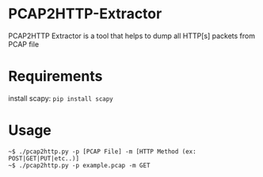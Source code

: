 # PCAP2HTTP-Extractor
PCAP2HTTP Extractor is a tool that helps to dump all HTTP[s] packets from PCAP file

# Requirements
install scapy: 
`pip install scapy`

# Usage
```
~$ ./pcap2http.py -p [PCAP File] -m [HTTP Method (ex: POST|GET|PUT|etc..)]
~$ ./pcap2http.py -p example.pcap -m GET
